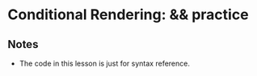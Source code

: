 # Conditional Rendering: && practice

## Notes
- The code in this lesson is just for syntax reference.